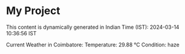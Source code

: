 # My Project

This content is dynamically generated in Indian Time (IST): 2024-03-14 10:36:56 IST


Current Weather in Coimbatore:
Temperature: 29.88 °C
Condition: haze
